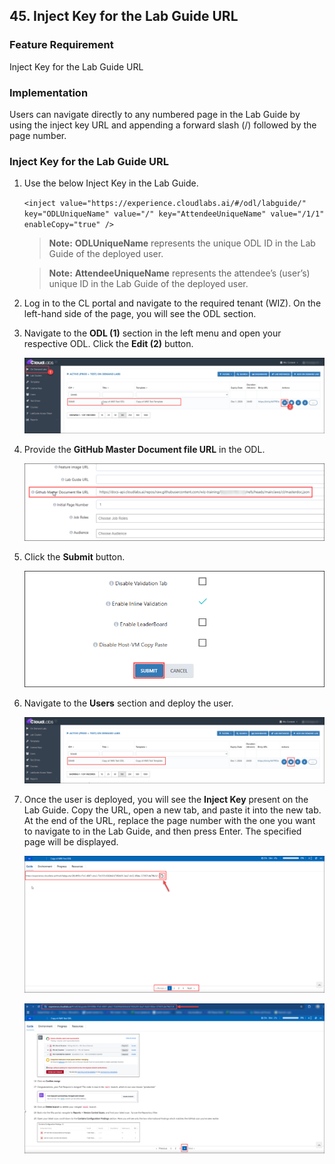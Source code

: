 ## 45. Inject Key for the Lab Guide URL

### Feature Requirement

Inject Key for the Lab Guide URL

### Implementation

Users can navigate directly to any numbered page in the Lab Guide by using the inject key URL and appending a forward slash (/) followed by the page number.

### Inject Key for the Lab Guide URL

1. Use the below Inject Key in the Lab Guide.

   ``
   <inject value="https://experience.cloudlabs.ai/#/odl/labguide/" key="ODLUniqueName" value="/" key="AttendeeUniqueName" value="/1/1" enableCopy="true" />
   ``

   >**Note:** **ODLUniqueName** represents the unique ODL ID in the Lab Guide of the deployed user.

   >**Note:** **AttendeeUniqueName** represents the attendee’s (user’s) unique ID in the Lab Guide of the deployed user.

2. Log in to the CL portal and navigate to the required tenant (WIZ). On the left-hand side of the page, you will see the ODL section.

3. Navigate to the **ODL (1)** section in the left menu and open your respective ODL. Click the **Edit (2)** button. 

   ![](./Img/01.png)

4. Provide the **GitHub Master Document file URL** in the ODL.

   ![](./Img/02.png)

5. Click the **Submit** button. 

   ![](./Img/03.png)

6. Navigate to the **Users** section and deploy the user. 

   ![](./Img/04.png)

7. Once the user is deployed, you will see the **Inject Key** present on the Lab Guide. Copy the URL, open a new tab, and paste it into the new tab. At the end of the URL, replace the page number with the one you want to navigate to in the Lab Guide, and then press Enter. The specified page will be displayed.

   ![](./Img/05.png)

   ![](./Img/06.png)

